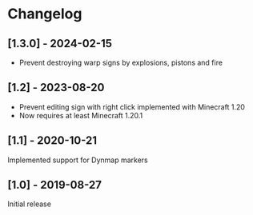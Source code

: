 # Changelog

## [1.3.0] - 2024-02-15

* Prevent destroying warp signs by explosions, pistons and fire

## [1.2] - 2023-08-20

* Prevent editing sign with right click implemented with Minecraft 1.20
* Now requires at least Minecraft 1.20.1

## [1.1] - 2020-10-21

Implemented support for Dynmap markers

## [1.0] - 2019-08-27

Initial release
